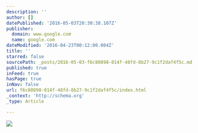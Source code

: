 ```yaml
---
description: ''
author: []
datePublished: '2016-05-03T20:30:38.107Z'
publisher:
  domain: www.google.com
  name: google.com
dateModified: '2016-04-23T00:12:00.004Z'
title: ''
starred: false
sourcePath: _posts/2016-05-03-f6c80898-014f-48fd-8b27-9c1f2daf4f5c.md
published: true
inFeed: true
hasPage: true
inNav: false
url: f6c80898-014f-48fd-8b27-9c1f2daf4f5c/index.html
_context: 'http://schema.org'
_type: Article

---
```

![](https://i.ytimg.com/vi/w_XRV5n3oZk/hqdefault.jpg)
